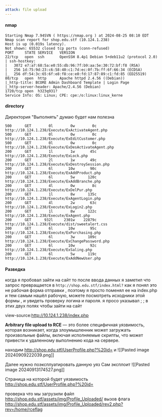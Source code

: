 ```yaml
---
attack: file upload
---
```



#### nmap 
```
Starting Nmap 7.94SVN ( https://nmap.org ) at 2024-08-25 08:10 EDT
Nmap scan report for shop.edu.stf (10.124.1.238)
Host is up (0.019s latency).
Not shown: 65532 closed tcp ports (conn-refused)
PORT     STATE SERVICE   VERSION
22/tcp   open  ssh       OpenSSH 8.4p1 Debian 5+deb11u2 (protocol 2.0)
| ssh-hostkey: 
|   3072 e7:a7:68:5a:e0:55:db:96:7f:b9:aa:5e:30:72:bf:f8 (RSA)
|   256 1d:75:9d:23:c6:58:40:c1:7d:ec:0f:7b:ff:6f:66:34 (ECDSA)
|_  256 df:54:3c:65:6f:e8:f8:ce:e0:fd:17:87:89:c1:fd:85 (ED25519)
80/tcp   open  http      Apache httpd 2.4.56 ((Debian))
|_http-title: BCORE Admin Dashboard Template | Login Page
|_http-server-header: Apache/2.4.56 (Debian)
1720/tcp open  h323q931?
Service Info: OS: Linux; CPE: cpe:/o:linux:linux_kerne
```

 
 
#### directory
Директория "Выполнять" думаю будет нам полезна 
```
500      GET        0l        0w        0c http://10.124.1.238/Execute/ExActivateAgent.php
500      GET        0l        0w        0c http://10.124.1.238/Execute/ExEditCustomer.php
500      GET        0l        0w        0c http://10.124.1.238/Execute/ExDesActivateAgent.php
200      GET        1l        1w       45c http://10.124.1.238/Execute/ExLock.php
200      GET        2l        1w       49c http://10.124.1.238/Execute/ExDestroySession.php
200      GET        6l       10w       90c http://10.124.1.238/Execute/ExAddProduct.php
200      GET        6l        5w      120c http://10.124.1.238/Execute/ExAddBranche.php
200      GET        4l        0w        8c http://10.124.1.238/Execute/ExDelPur.php
200      GET        1l        8w      135c http://10.124.1.238/Execute/ExAgentLogin.php
200      GET        4l        2w       63c http://10.124.1.238/Execute/ExLogin2.php
200      GET        1l        8w      122c http://10.124.1.238/Execute/ExAgent.php
200      GET      932l     2301w    22879c http://10.124.1.238/Execute/dist/sweetalert.css
200      GET        6l       10w       95c http://10.124.1.238/Execute/ExPurchasing.php
200      GET        6l        3w      109c http://10.124.1.238/Execute/ExChangePassword.php
200      GET        6l       10w       92c http://10.124.1.238/Execute/ExSaling.php
200      GET        6l        5w      119c http://10.124.1.238/Execute/ExAddNewUser.php

```

#### Разведка 
когда я пробовал зайти на сайт то после ввода данных я заметил что запрос превращается в `http://shop.edu.stf/index.html?`
как я понял это не рабочая форма отправки , поэтому я просто поменял ее на index.php и тем самым  нашёл рабочую, можете посмотреть исходники этой формы , и увидеть проверку логина и пароля. я просо указывал ; ; в этих двух полях чтобы зайти на сайт 

view-source:http://10.124.1.238/index.php


**Arbitrary file upload to RCE** — это более специфичная уязвимость, которая возникает, когда злоумышленник может загружать произвольные файлы, включая исполняемые скрипты, что может привести к удаленному выполнению кода на сервере.

находим http://shop.edu.stf/UserProfile.php?%20id=
и 
![[Pasted image 20240909222039.png]]
 
 Далее нужно поэксплуатировать данную уяз 
Сам эксплоит
![[Pasted image 20240913174527.png]]

Страница на которой будет уязвимость http://shop.edu.stf/UserProfile.php?%20id=

проверка что мы загрузили файл http://shop.edu.stf/assets/img/Profile_Uploaded/
вызов флага
http://shop.edu.stf/assets/img/Profile_Uploaded/rev2.php?rev=/home/rceflag